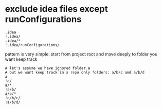 # exclude idea files except runConfigurations

```.gitignore
.idea
!.idea/
.idea/*
!.idea/runConfigurations/
```

pattern is very simple: start from project root and move deeply to folder you want keep track

```.gitignore
# let's assume we have ignored folder a
# but we want keep track in a repo only folders: a/b/c and a/b/d
a
!a/
a/*
!a/b/
a/b/*
!a/b/c/
!a/b/d/
```
